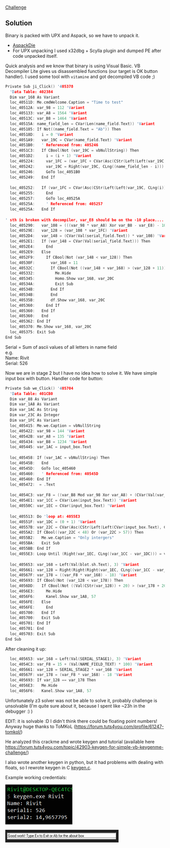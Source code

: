 [Challenge](https://crackmes.one/crackme/5ab77f5333c5d40ad448c0d2)

## Solution
Binary is packed with UPX and Aspack, so we have to unpack it.
* [AspackDie](https://www.aldeid.com/wiki/AspackDie)
* For UPX unpacking I used x32dbg + Scylla plugin and dumped PE after code unpacked itself.

Quick analysis and we know that binary is using Visual Basic. VB Decompiler Lite gives us disassembled functions (our target is OK button handler). I used some tool with `vitamine` and got decompiled VB code ;)

```c
Private Sub ji_Click() '405378
  'Data Table: 402384
  Dim var_168 As Variant
  loc_40511D: Me.cmdWelcome.Caption = "Time to test"
  loc_40512A: var_98 = 112 'Variant
  loc_405133: var_A8 = 1564 'Variant
  loc_40513C: var_B8 = 1464 'Variant
  loc_40515A: name_field_len = CVar(Len(name_field.Text)) 'Variant
  loc_405185: If Not((name_field.Text = "Ab")) Then
  loc_40518D:   i = 0 'Variant
  loc_4051A9:   var_19C = CVar(name_field.Text) 'Variant
  loc_4051B0:   ' Referenced from: 405246
  loc_4051C3:   If CBool(Not (var_19C = vbNullString)) Then
  loc_4051D2:     i = (i + 1) 'Variant
  loc_405224:     var_1FC = (var_1FC + CVar(Asc(CStr(Left(Left(var_19C, CLng(i)), 1))))) 'Variant
  loc_405242:     var_19C = Right(var_19C, CLng((name_field_len - i))) 'Variant
  loc_405246:     GoTo loc_4051B0
  loc_405249:   End If

  loc_405252:   If (var_1FC = CVar(Asc(CStr(Left(Left(var_19C, CLng(i)), 1))))) Then
  loc_405255:     End
  loc_405257:     GoTo loc_40525A
  loc_40525A:     ' Referenced from: 405257
  loc_40525A:   End If

' sth is broken with decompiler, var_E8 should be on the -10 place....
  loc_405290:   var_108 = (((var_98 * var_A8) Xor var_B8 - var_E8) - 10) 'Variant
  loc_40529E:   var_128 = (var_108 * var_1FC) 'Variant
  loc_4052D4:   var_148 = (CVar(Val(serial_field.Text)) * var_108) 'Variant
  loc_4052E1:   If (var_148 = CVar(Val(serial_field.Text))) Then
  loc_4052E4:     End
  loc_4052E9:   Else
  loc_4052F9:     If CBool(Not (var_148 < var_128)) Then
  loc_40530F:       var_168 = 11
  loc_40532C:       If CBool(Not ((var_148 + var_168) > (var_128 + 11))) Then
  loc_405332:         Me.Hide
  loc_405345:         Homo.Show var_168, var_20C
  loc_40534A:         Exit Sub
  loc_40534B:       End If
  loc_40534B:       End
  loc_40535B:       df.Show var_168, var_20C
  loc_405360:     End If
  loc_405360:   End If
  loc_405360:   End
  loc_405362: End If
  loc_405370: Me.Show var_168, var_20C
  loc_405375: Exit Sub
End Sub
```


Serial = Sum of ascii values of all letters in name field \
e.g. \
Name: Rivit \
Serial: 526 


Now we are in stage 2 but I have no idea how to solve it. We have simple input box with button. Handler code for button:
```c
Private Sub we_Click() '405704
  'Data Table: 401CB0
  Dim var_88 As Variant
  Dim var_1A8 As Variant
  Dim var_1AC As String
  Dim var_23C As Integer
  Dim var_1FC As Variant
  loc_405415: Me.we.Caption = vbNullString
  loc_405422: var_98 = 144 'Variant
  loc_40542B: var_A8 = 135 'Variant
  loc_405434: var_B8 = 1234 'Variant
  loc_405445: var_1AC = input_box.Text

  loc_405458: If (var_1AC = vbNullString) Then
  loc_40545B:   End
  loc_40545D:   GoTo loc_405460
  loc_405460:   ' Referenced from: 40545D
  loc_405460: End If
  loc_405472:  = .Text

  loc_4054C3: var_F8 = ((var_B8 Mod var_98 Xor var_A8) + (CVar(Val(var_1AC)) * 100)) 'Variant
  loc_4054E1: var_1CC = CVar(Len(input_box.Text)) 'Variant
  loc_40550C: var_1EC = CVar(input_box.Text) 'Variant

  loc_405513: Do 'loop at: 4055E3
  loc_40551F: var_1DC = (0 + 1) 'Variant
  loc_40557B: var_22C = CVar(Asc(CStr(Left(Left(CVar(input_box.Text), CLng(var_1DC)), 1)))) 'Variant
  loc_4055A2: If CBool((var_22C < 48) Or (var_22C > 57)) Then
  loc_4055B2:   Me.we.Caption = "Only intergers"
  loc_4055BA:   Exit Sub
  loc_4055BB: End If
  loc_4055E3: Loop Until (Right(var_1EC, CLng((var_1CC - var_1DC))) = var_1A8) 'do at: 405513

  loc_405653: var_168 = Left(Val(blot.sh.Text), 3) 'Variant
  loc_405661: var_128 = Right(Right(Right(var_1EC, CLng((var_1CC - var_1DC))), CLng((var_1CC - var_1DC))), CLng((var_1CC - var_1DC))) * var_168 'Variant
  loc_40567F: var_178 = ((var_F8 * var_168) - 18) 'Variant
  loc_405693: If CBool(Not (var_128 < var_178)) Then
  loc_4056DD:   If CBool(Not ((Val(CStr(var_128)) + 20) > (var_178 + 20))) Then
  loc_4056E3:     Me.Hide
  loc_4056F6:     Kanel.Show var_1A8, 57
  loc_4056FE:   Else
  loc_4056FE:     End
  loc_405700:   End If
  loc_405700:   Exit Sub
  loc_405701: End If
  loc_405701: End
  loc_405703: Exit Sub
End Sub
```

After cleaning it up:
```c
  loc_405653: var_168 = Left(Val(SERIAL_STAGE1), 3) 'Variant
  loc_4054C3: var_F8 = 15 + (Val(NAME_FIELD_TEXT) * 100) 'Variant
  loc_405661: var_128 = SERIAL_STAGE2 * var_168 'Variant
  loc_40567F: var_178 = (var_F8 * var_168) - 18 'Variant
  loc_405693: If var_128 == var_178 Then
  loc_4056E3:   Me.Hide
  loc_4056F6:   Kanel.Show var_1A8, 57
```

Unfortunately z3 solver was not be able to solve it, probably challenge is unsolvable (I'm quite sure about it, because I spent like ~23h in the debugger :) )

EDIT: it is solvable :D I didn't think there could be floating point numbers! Anyway huge thanks to ToMKoL (https://forum.tuts4you.com/profile/61247-tomkol/)

He analyzed this crackme and wrote keygen and tutorial (available here https://forum.tuts4you.com/topic/42903-keygen-for-simple-vb-keygenme-challenge/)

I also wrote another keygen in python, but it had problems with dealing with floats, so I rewrote keygen in C [keygen.c](./keygen.c).


Example working credentials:

![keygen](./img/keygen.png)

![win](./img/win.png)
